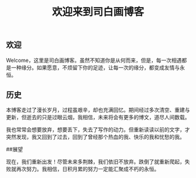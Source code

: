 ﻿---
published: 2020-02-01T11:39:00.000Z
title: 欢迎来到司白画博客
slug: huanyinglaidaosibaihuaboke
description: 欢迎Welcome，这里是司白画博客。虽然不知道你是从何而来
tags: [回忆]
featured: false
draft: false
excerpt: 欢迎Welcome，这里是司白画博客。虽然不知道你是从何而来，但是，每一次相遇都是一种缘分。如果愿意，不烦留下你的足迹，让每一次的缘分，都变成友情与永恒。历史本博客走过了漫长岁月，过程虽艰辛，却也充满
---

## 欢迎

Welcome，这里是司白画博客。虽然不知道你是从何而来，但是，每一次相遇都是一种缘分。如果愿意，不烦留下你的足迹，让每一次的缘分，都变成友情与永恒。



## 历史

本博客走过了漫长岁月，过程虽艰辛，却也充满回忆。期间经过多次清空、重建与更新，但逝去的只是过眼云烟，我相信，未来将会有更多的博文，道尽人间数载。



我也常常会想要放弃，想要丢下，失去了写作的动力。但重新读读以前的文字，才突然发现，我又回到了过去，回到了曾经那个热血的我、快乐的我和忧愁的我。



##展望

现在，我们重新出发！尽管未来多荆棘，我们依旧不放弃。跌倒了就重新爬起，失败就再次努力。我相信，日积月累的努力一定能汇聚成不朽的永恒。
